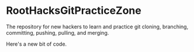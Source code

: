 # RootHacksGitPracticeZone

The repository for new hackers to learn and practice git cloning, branching, committing, pushing, pulling, and merging.

Here's a new bit of code.
